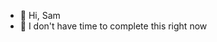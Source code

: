 - 👋 Hi, Sam
- 🌱 I don't have time to complete this right now

<!---
uhub-sam/uhub-sam is a ✨ special ✨ repository because its `README.md` (this file) appears on your GitHub profile.
You can click the Preview link to take a look at your changes.
--->
